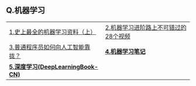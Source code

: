 <h2>Q.机器学习</h2>

<table>
  <tr>
    <td><a href="https://yq.aliyun.com/articles/43089">1.史上最全的机器学习资料（上）</a></td>
    <td><a href="http://www.chinarobots.cn/JiQiXueXi/909.html">2.机器学习进阶路上不可错过的28个视频</a></td>
  </tr>
  <tr>
    <td><a href="https://www.zhihu.com/question/51039416">3.普通程序员如何向人工智能靠拢？</a></td>
    <td><a href="https://github.com/zlotus/notes-LSJU-machine-learning"><Strong>4.机器学习笔记</Strong></a></td>
  </tr>
  <tr>
    <td><a href="https://github.com/ExtremeMart/DeepLearningBook-CN"><Strong>5.深度学习(DeepLearningBook-CN)</Strong></a></td>
    <td></td>
  </tr>
</table>
